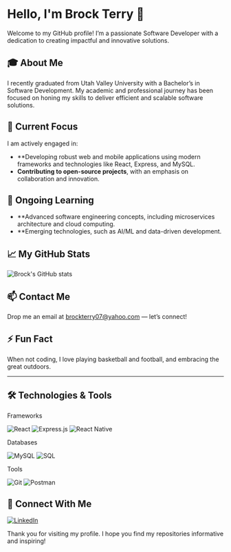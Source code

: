 # Hello, I'm Brock Terry 👋

Welcome to my GitHub profile! I’m a passionate Software Developer with a dedication to creating impactful and innovative solutions.

## 🎓 About Me
I recently graduated from Utah Valley University with a Bachelor’s in Software Development. My academic and professional journey has been focused on honing my skills to deliver efficient and scalable software solutions.

## 🔭 Current Focus
I am actively engaged in:
- **Developing robust web and mobile applications using modern frameworks and technologies like React, Express, and MySQL.
- **Contributing to open-source projects**, with an emphasis on collaboration and innovation.

## 🌱 Ongoing Learning
- **Advanced software engineering concepts, including microservices architecture and cloud computing.
- **Emerging technologies, such as AI/ML and data-driven development.

## 📈 My GitHub Stats
![Brock's GitHub stats](https://github-readme-stats.vercel.app/api?username=tbrock007&show_icons=true&theme=radical)

## 📫 Contact Me
Drop me an email at [brockterry07@yahoo.com](mailto:brockterry07@yahoo.com) — let’s connect!

## ⚡ Fun Fact
When not coding, I love playing basketball and football, and embracing the great outdoors.

---

## 🛠️ Technologies & Tools
Frameworks

![React](https://img.shields.io/badge/-React-61DAFB?style=flat-square&logo=react&logoColor=black)
![Express.js](https://img.shields.io/badge/-Express.js-000000?style=flat-square&logo=express&logoColor=white)
![React Native](https://img.shields.io/badge/-React_Native-61DAFB?style=flat-square&logo=react&logoColor=black)

Databases

![MySQL](https://img.shields.io/badge/-MySQL-4479A1?style=flat-square&logo=mysql&logoColor=white)
![SQL](https://img.shields.io/badge/-SQL-316192?style=flat-square&logo=microsoft-sql-server&logoColor=white)


Tools

![Git](https://img.shields.io/badge/-Git-F05032?style=flat-square&logo=git&logoColor=white)
![Postman](https://img.shields.io/badge/-Postman-FF6C37?style=flat-square&logo=postman&logoColor=white)

## 🤝 Connect With Me
[![LinkedIn](https://img.shields.io/badge/-Brock_Terry-blue?style=flat-square&logo=Linkedin&logoColor=white)](https://www.linkedin.com/in/brock-terry-21a743295/)

Thank you for visiting my profile. I hope you find my repositories informative and inspiring!
